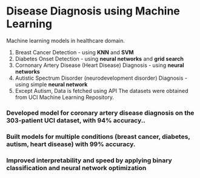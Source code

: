 # Disease Diagnosis using Machine Learning
Machine learning models in healthcare domain.
1. Breast Cancer Detection - using **KNN** and **SVM**
2. Diabetes Onset Detection - using **neural networks** and **grid search**
3. Cornonary Artery Disease (Heart Disease) Diagnosis - using **neural networks**
4. Autistic Spectrum Disorder (neurodevelopment disorder) Diagnosis - using simple **neural network**
5. Except Autism, Data is fetched using API
The datasets were obtained from UCI Machine Learning Repository.

### Developed model for coronary artery disease diagnosis on the 303-patient UCI dataset, with 94% accuracy..
### Built models for multiple conditions (breast cancer, diabetes, autism, heart disease) with 99% accuracy.
### Improved interpretability and speed by applying binary classification and neural network optimization

